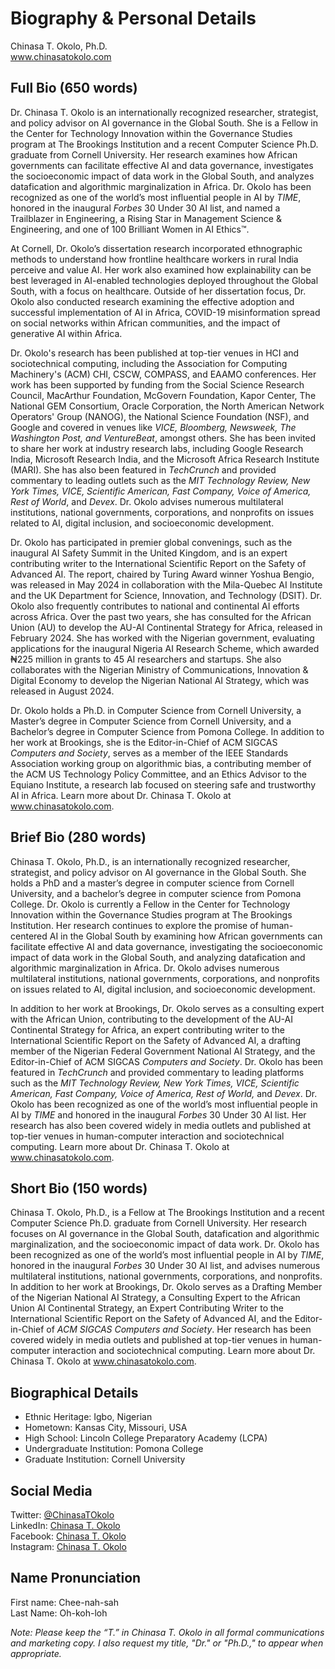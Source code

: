 # Biography & Personal Details
Chinasa T. Okolo, Ph.D. \
www.chinasatokolo.com

## Full Bio (650 words)
Dr. Chinasa T. Okolo is an internationally recognized researcher, strategist, and policy advisor on AI governance in the Global South. She is a Fellow in the Center for Technology Innovation within the Governance Studies program at The Brookings Institution and a recent Computer Science Ph.D. graduate from Cornell University. Her research examines how African governments can facilitate effective AI and data governance, investigates the socioeconomic impact of data work in the Global South, and analyzes datafication and algorithmic marginalization in Africa. Dr. Okolo has been recognized as one of the world’s most influential people in AI by _TIME_, honored in the inaugural _Forbes_ 30 Under 30 AI list, and named a Trailblazer in Engineering, a Rising Star in Management Science & Engineering, and one of 100 Brilliant Women in AI Ethics™.
 
At Cornell, Dr. Okolo’s dissertation research incorporated ethnographic methods to understand how frontline healthcare workers in rural India perceive and value AI. Her work also examined how explainability can be best leveraged in AI-enabled technologies deployed throughout the Global South, with a focus on healthcare. Outside of her dissertation focus, Dr. Okolo also conducted research examining the effective adoption and successful implementation of AI in Africa, COVID-19 misinformation spread on social networks within African communities, and the impact of generative AI within Africa.

Dr. Okolo's research has been published at top-tier venues in HCI and sociotechnical computing, including the Association for Computing Machinery's (ACM) CHI, CSCW, COMPASS, and EAAMO conferences. Her work has been supported by funding from the Social Science Research Council, MacArthur Foundation, McGovern Foundation, Kapor Center, The National GEM Consortium, Oracle Corporation, the North American Network Operators' Group (NANOG), the National Science Foundation (NSF), and Google and covered in venues like _VICE, Bloomberg, Newsweek, The Washington Post, and VentureBeat_, amongst others. She has been invited to share her work at industry research labs, including Google Research India, Microsoft Research India, and the Microsoft Africa Research Institute (MARI). She has also been featured in _TechCrunch_ and provided commentary to leading outlets such as the _MIT Technology Review, New York Times, VICE, Scientific American, Fast Company, Voice of America, Rest of World_, and _Devex_. Dr. Okolo advises numerous multilateral institutions, national governments, corporations, and nonprofits on issues related to AI, digital inclusion, and socioeconomic development.

Dr. Okolo has participated in premier global convenings, such as the inaugural AI Safety Summit in the United Kingdom, and is an expert contributing writer to the International Scientific Report on the Safety of Advanced AI. The report, chaired by Turing Award winner Yoshua Bengio, was released in May 2024 in collaboration with the Mila-Quebec AI Institute and the UK Department for Science, Innovation, and Technology (DSIT). Dr. Okolo also frequently contributes to national and continental AI efforts across Africa. Over the past two years, she has consulted for the African Union (AU) to develop the AU-AI Continental Strategy for Africa, released in February 2024. She has worked with the Nigerian government, evaluating applications for the inaugural Nigeria AI Research Scheme, which awarded ₦225 million in grants to 45 AI researchers and startups. She also collaborates with the Nigerian Ministry of Communications, Innovation & Digital Economy to develop the Nigerian National AI Strategy, which was released in August 2024.
 
Dr. Okolo holds a Ph.D. in Computer Science from Cornell University, a Master’s degree in Computer Science from Cornell University, and a Bachelor’s degree in Computer Science from Pomona College. In addition to her work at Brookings, she is the Editor-in-Chief of ACM SIGCAS _Computers and Society_, serves as a member of the IEEE Standards Association working group on algorithmic bias, a contributing member of the ACM US Technology Policy Committee, and an Ethics Advisor to the Equiano Institute, a research lab focused on steering safe and trustworthy AI in Africa. Learn more about Dr. Chinasa T. Okolo at www.chinasatokolo.com.

## Brief Bio (280 words)
Chinasa T. Okolo, Ph.D., is an internationally recognized researcher, strategist, and policy advisor on AI governance in the Global South. She holds a PhD and a master’s degree in computer science from Cornell University, and a bachelor’s degree in computer science from Pomona College. Dr. Okolo is currently a Fellow in the Center for Technology Innovation within the Governance Studies program at The Brookings Institution. Her research continues to explore the promise of human-centered AI in the Global South by examining how African governments can facilitate effective AI and data governance, investigating the socioeconomic impact of data work in the Global South, and analyzing datafication and algorithmic marginalization in Africa. Dr. Okolo advises numerous multilateral institutions, national governments, corporations, and nonprofits on issues related to AI, digital inclusion, and socioeconomic development.

In addition to her work at Brookings, Dr. Okolo serves as a consulting expert with the African Union, contributing to the development of the AU-AI Continental Strategy for Africa, an expert contributing writer to the International Scientific Report on the Safety of Advanced AI, a drafting member of the Nigerian Federal Government National AI Strategy, and the Editor-in-Chief of ACM SIGCAS _Computers and Society_. Dr. Okolo has been featured in _TechCrunch_ and provided commentary to leading platforms such as the _MIT Technology Review, New York Times, VICE, Scientific American, Fast Company, Voice of America, Rest of World,_ and _Devex_. Dr. Okolo has been recognized as one of the world’s most influential people in AI by _TIME_ and honored in the inaugural _Forbes_ 30 Under 30 AI list. Her research has also been covered widely in media outlets and published at top-tier venues in human-computer interaction and sociotechnical computing. Learn more about Dr. Chinasa T. Okolo at www.chinasatokolo.com.

## Short Bio (150 words)
Chinasa T. Okolo, Ph.D., is a Fellow at The Brookings Institution and a recent Computer Science Ph.D. graduate from Cornell University. Her research focuses on AI governance in the Global South, datafication and algorithmic marginalization, and the socioeconomic impact of data work. Dr. Okolo has been recognized as one of the world’s most influential people in AI by _TIME_, honored in the inaugural _Forbes_ 30 Under 30 AI list, and advises numerous multilateral institutions, national governments, corporations, and nonprofits. In addition to her work at Brookings, Dr. Okolo serves as a Drafting Member of the Nigerian National AI Strategy, a Consulting Expert to the African Union AI Continental Strategy, an Expert Contributing Writer to the International Scientific Report on the Safety of Advanced AI, and the Editor-in-Chief of _ACM SIGCAS Computers and Society_. Her research has been covered widely in media outlets and published at top-tier venues in human-computer interaction and sociotechnical computing. Learn more about Dr. Chinasa T. Okolo at www.chinasatokolo.com. 

## Biographical Details
* Ethnic Heritage: Igbo, Nigerian
* Hometown: Kansas City, Missouri, USA
* High School: Lincoln College Preparatory Academy (LCPA)
* Undergraduate Institution: Pomona College
* Graduate Institution: Cornell University

## Social Media
Twitter: [@ChinasaTOkolo](https://www.twitter.com/ChinasaTOkolo) \
LinkedIn: [Chinasa T. Okolo](https://www.linkedin.com/in/chinasatokolo) \
Facebook: [Chinasa T. Okolo](https://www.facebook.com/ChinasaTOkolo) \
Instagram: [Chinasa T. Okolo](https://www.instagram.com/ChinasaTOkolo)

## Name Pronunciation
First name: Chee-nah-sah 		
Last Name: Oh-koh-loh



_Note: Please keep the “T.” in Chinasa T. Okolo in all formal communications and marketing copy. I also request my title, "Dr." or "Ph.D.," to appear when appropriate._
